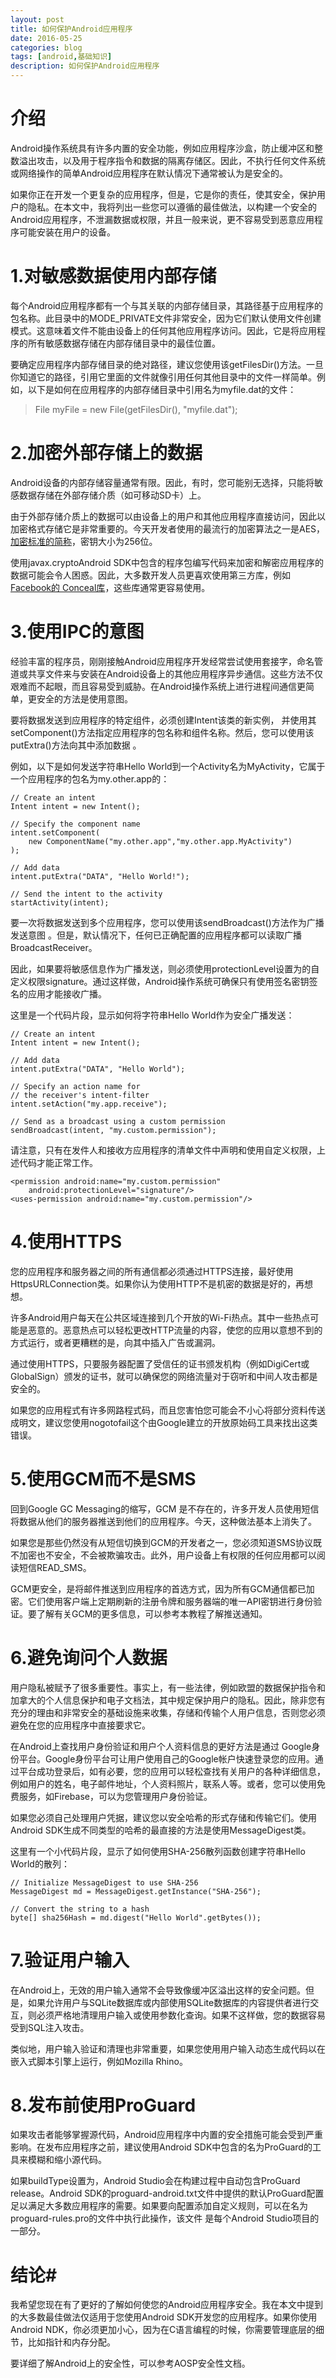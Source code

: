```yaml
---
layout: post
title: 如何保护Android应用程序
date: 2016-05-25
categories: blog
tags: [android,基础知识]
description: 如何保护Android应用程序
---
```


# 介绍 #
Android操作系统具有许多内置的安全功能，例如应用程序沙盒，防止缓冲区和整数溢出攻击，以及用于程序指令和数据的隔离存储区。因此，不执行任何文件系统或网络操作的简单Android应用程序在默认情况下通常被认为是安全的。

如果你正在开发一个更复杂的应用程序，但是，它是你的责任，使其安全，保护用户的隐私。在本文中，我将列出一些您可以遵循的最佳做法，以构建一个安全的Android应用程序，不泄漏数据或权限，并且一般来说，更不容易受到恶意应用程序可能安装在用户的设备。

# 1.对敏感数据使用内部存储 #

每个Android应用程序都有一个与其关联的内部存储目录，其路径基于应用程序的包名称。此目录中的MODE_PRIVATE文件非常安全，因为它们默认使用文件创建模式。这意味着文件不能由设备上的任何其他应用程序访问。因此，它是将应用程序的所有敏感数据存储在内部存储目录中的最佳位置。

要确定应用程序内部存储目录的绝对路径，建议您使用该getFilesDir()方法。一旦你知道它的路径，引用它里面的文件就像引用任何其他目录中的文件一样简单。例如，以下是如何在应用程序的内部存储目录中引用名为myfile.dat的文件：

> File myFile = new File(getFilesDir(), "myfile.dat");

# 2.加密外部存储上的数据 #

Android设备的内部存储容量通常有限。因此，有时，您可能别无选择，只能将敏感数据存储在外部存储介质（如可移动SD卡）上。

由于外部存储介质上的数据可以由设备上的用户和其他应用程序直接访问，因此以加密格式存储它是非常重要的。今天开发者使用的最流行的加密算法之一是AES，[加密标准的简称](https://en.wikipedia.org/wiki/Advanced_Encryption_Standard)，密钥大小为256位。

使用javax.cryptoAndroid SDK中包含的程序包编写代码来加密和解密应用程序的数据可能会令人困惑。因此，大多数开发人员更喜欢使用第三方库，例如[Facebook的 Conceal库](http://facebook.github.io/conceal/)，这些库通常更容易使用。

# 3.使用IPC的意图 #

经验丰富的程序员，刚刚接触Android应用程序开发经常尝试使用套接字，命名管道或共享文件来与安装在Android设备上的其他应用程序异步通信。这些方法不仅艰难而不起眼，而且容易受到威胁。在Android操作系统上进行进程间通信更简单，更安全的方法是使用意图。

要将数据发送到应用程序的特定组件，必须创建Intent该类的新实例，  并使用其setComponent()方法指定应用程序的包名称和组件名称。然后，您可以使用该putExtra()方法向其中添加数据  。

例如，以下是如何发送字符串Hello World到一个Activity名为MyActivity，它属于一个应用程序的包名为my.other.app的：

	// Create an intent
	Intent intent = new Intent();
	 
	// Specify the component name
	intent.setComponent(
	    new ComponentName("my.other.app","my.other.app.MyActivity")
	);
	 
	// Add data
	intent.putExtra("DATA", "Hello World!");
	 
	// Send the intent to the activity
	startActivity(intent);

要一次将数据发送到多个应用程序，您可以使用该sendBroadcast()方法作为广播发送意图  。但是，默认情况下，任何已正确配置的应用程序都可以读取广播BroadcastReceiver。

因此，如果要将敏感信息作为广播发送，则必须使用protectionLevel设置为的自定义权限signature。通过这样做，Android操作系统可确保只有使用签名密钥签名的应用才能接收广播。

这里是一个代码片段，显示如何将字符串Hello World作为安全广播发送：

	// Create an intent
	Intent intent = new Intent();
	 
	// Add data
	intent.putExtra("DATA", "Hello World");
	 
	// Specify an action name for
	// the receiver's intent-filter
	intent.setAction("my.app.receive");
	 
	// Send as a broadcast using a custom permission
	sendBroadcast(intent, "my.custom.permission");

请注意，只有在发件人和接收方应用程序的清单文件中声明和使用自定义权限，上述代码才能正常工作。

	<permission android:name="my.custom.permission"
	    android:protectionLevel="signature"/>
	<uses-permission android:name="my.custom.permission"/>

# 4.使用HTTPS #

您的应用程序和服务器之间的所有通信都必须通过HTTPS连接，最好使用HttpsURLConnection类。如果你认为使用HTTP不是机密的数据是好的，再想想。

许多Android用户每天在公共区域连接到几个开放的Wi-Fi热点。其中一些热点可能是恶意的。恶意热点可以轻松更改HTTP流量的内容，使您的应用以意想不到的方式运行，或者更糟糕的是，向其中插入广告或漏洞。

通过使用HTTPS，只要服务器配置了受信任的证书颁发机构（例如DigiCert或GlobalSign）颁发的证书，就可以确保您的网络流量对于窃听和中间人攻击都是安全的。

如果您的应用程式有许多网路程式码，而且您害怕您可能会不小心将部分资料传送成明文，建议您使用nogotofail这个由Google建立的开放原始码工具来找出这类错误。

# 5.使用GCM而不是SMS #

回到Google GC Messaging的缩写，GCM 是不存在的，许多开发人员使用短信将数据从他们的服务器推送到他们的应用程序。今天，这种做法基本上消失了。

如果您是那些仍然没有从短信切换到GCM的开发者之一，您必须知道SMS协议既不加密也不安全，不会被欺骗攻击。此外，用户设备上有权限的任何应用都可以阅读短信READ_SMS。

GCM更安全，是将邮件推送到应用程序的首选方式，因为所有GCM通信都已加密。它们使用客户端上定期刷新的注册令牌和服务器端的唯一API密钥进行身份验证。要了解有关GCM的更多信息，可以参考本教程了解推送通知。

# 6.避免询问个人数据 #

用户隐私被赋予了很多重要性。事实上，有一些法律，例如欧盟的数据保护指令和加拿大的个人信息保护和电子文档法，其中规定保护用户的隐私。因此，除非您有充分的理由和非常安全的基础设施来收集，存储和传输个人用户信息，否则您必须避免在您的应用程序中直接要求它。

在Android上查找用户身份验证和用户个人资料信息的更好方法是通过  Google身份平台。Google身份平台可让用户使用自己的Google帐户快速登录您的应用。通过平台成功登录后，如有必要，您的应用可以轻松查找有关用户的各种详细信息，例如用户的姓名，电子邮件地址，个人资料照片，联系人等。或者，您可以使用免费服务，如Firebase，可以为您管理用户身份验证。

如果您必须自己处理用户凭据，建议您以安全哈希的形式存储和传输它们。使用Android SDK生成不同类型的哈希的最直接的方法是使用MessageDigest类。

这里有一个小代码片段，显示了如何使用SHA-256散列函数创建字符串Hello World的散列：

	// Initialize MessageDigest to use SHA-256
	MessageDigest md = MessageDigest.getInstance("SHA-256");
	 
	// Convert the string to a hash
	byte[] sha256Hash = md.digest("Hello World".getBytes());

# 7.验证用户输入 #

在Android上，无效的用户输入通常不会导致像缓冲区溢出这样的安全问题。但是，如果允许用户与SQLite数据库或内部使用SQLite数据库的内容提供者进行交互，则必须严格地清理用户输入或使用参数化查询。如果不这样做，您的数据容易受到SQL注入攻击。

类似地，用户输入验证和清理也非常重要，如果您使用用户输入动态生成代码以在嵌入式脚本引擎上运行，例如Mozilla Rhino。

# 8.发布前使用ProGuard #

如果攻击者能够掌握源代码，Android应用程序中内置的安全措施可能会受到严重影响。在发布应用程序之前，建议使用Android SDK中包含的名为ProGuard的工具来模糊和缩小源代码。

如果buildType设置为，Android Studio会在构建过程中自动包含ProGuard release。Android SDK的proguard-android.txt文件中提供的默认ProGuard配置足以满足大多数应用程序的需要。如果要向配置添加自定义规则，可以在名为proguard-rules.pro的文件中执行此操作，该文件  是每个Android Studio项目的一部分。

# 结论#

我希望您现在有了更好的了解如何使您的Android应用程序安全。我在本文中提到的大多数最佳做法仅适用于您使用Android SDK开发您的应用程序。如果你使用Android NDK，你必须更加小心，因为在C语言编程的时候，你需要管理底层的细节，比如指针和内存分配。

要详细了解Android上的安全性，可以参考AOSP安全性文档。